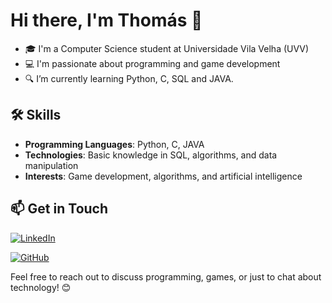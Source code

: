 # Hi there, I'm Thomás 👋

- 🎓 I'm a Computer Science student at Universidade Vila Velha (UVV)
- 💻 I'm passionate about programming and game development
- 🔍 I’m currently learning Python, C, SQL and JAVA.

## 🛠️ Skills

- **Programming Languages**: Python, C, JAVA
- **Technologies**: Basic knowledge in SQL, algorithms, and data manipulation
- **Interests**: Game development, algorithms, and artificial intelligence

## 📫 Get in Touch

[![LinkedIn](https://img.shields.io/badge/LinkedIn-Connect-blue)](www.linkedin.com/in/thomás-kriger)

[![GitHub](https://img.shields.io/badge/GitHub-Follow-black)](https://github.com/KrigerThomas)


Feel free to reach out to discuss programming, games, or just to chat about technology! 😊

